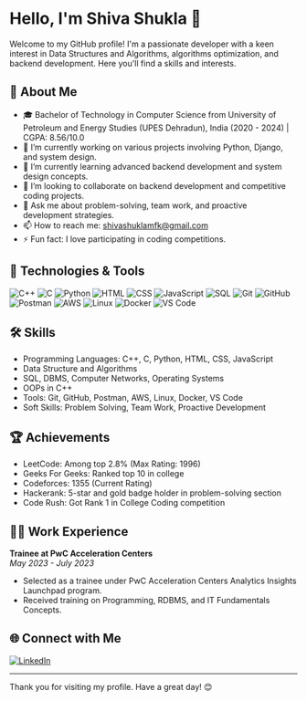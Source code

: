 # Hello, I'm Shiva Shukla 👋

Welcome to my GitHub profile! I'm a passionate developer with a keen interest in Data Structures and Algorithms, algorithms optimization, and backend development. Here you'll find a skills and interests.

## 📘 About Me

- 🎓 Bachelor of Technology in Computer Science from University of Petroleum and Energy Studies (UPES Dehradun), India (2020 - 2024) | CGPA: 8.56/10.0
- 🔭 I’m currently working on various projects involving Python, Django, and system design.
- 🌱 I’m currently learning advanced backend development and system design concepts.
- 👯 I’m looking to collaborate on backend development and competitive coding projects.
- 💬 Ask me about problem-solving, team work, and proactive development strategies.
- 📫 How to reach me: [shivashuklamfk@gmail.com](mailto:shivashuklamfk@gmail.com)
- ⚡ Fun fact: I love participating in coding competitions.

## 🔧 Technologies & Tools

![C++](https://img.shields.io/badge/-C++-333333?style=flat&logo=c%2B%2B)
![C](https://img.shields.io/badge/-C-333333?style=flat&logo=c)
![Python](https://img.shields.io/badge/-Python-333333?style=flat&logo=python)
![HTML](https://img.shields.io/badge/-HTML-333333?style=flat&logo=html5)
![CSS](https://img.shields.io/badge/-CSS-333333?style=flat&logo=css3)
![JavaScript](https://img.shields.io/badge/-JavaScript-333333?style=flat&logo=javascript)
![SQL](https://img.shields.io/badge/-SQL-333333?style=flat&logo=sqlite)
![Git](https://img.shields.io/badge/-Git-333333?style=flat&logo=git)
![GitHub](https://img.shields.io/badge/-GitHub-333333?style=flat&logo=github)
![Postman](https://img.shields.io/badge/-Postman-333333?style=flat&logo=postman)
![AWS](https://img.shields.io/badge/-AWS-333333?style=flat&logo=amazon-aws)
![Linux](https://img.shields.io/badge/-Linux-333333?style=flat&logo=linux)
![Docker](https://img.shields.io/badge/-Docker-333333?style=flat&logo=docker)
![VS Code](https://img.shields.io/badge/-VS%20Code-333333?style=flat&logo=visual-studio-code)

## 🛠 Skills

- Programming Languages: C++, C, Python, HTML, CSS, JavaScript
- Data Structure and Algorithms
- SQL, DBMS, Computer Networks, Operating Systems
- OOPs in C++
- Tools: Git, GitHub, Postman, AWS, Linux, Docker, VS Code
- Soft Skills: Problem Solving, Team Work, Proactive Development
  
## 🏆 Achievements

- LeetCode: Among top 2.8% (Max Rating: 1996)
- Geeks For Geeks: Ranked top 10 in college
- Codeforces: 1355 (Current Rating)
- Hackerank: 5-star and gold badge holder in problem-solving section
- Code Rush: Got Rank 1 in College Coding competition

## 🧑‍💼 Work Experience

**Trainee at PwC Acceleration Centers**  
*May 2023 - July 2023*  
- Selected as a trainee under PwC Acceleration Centers Analytics Insights Launchpad program.
- Received training on Programming, RDBMS, and IT Fundamentals Concepts.

## 🌐 Connect with Me

[![LinkedIn](https://img.shields.io/badge/-LinkedIn-0077B5?style=flat&logo=LinkedIn&logoColor=white)](https://www.linkedin.com/in/shiva-shukla-873295243/)


---

Thank you for visiting my profile. Have a great day! 😊
